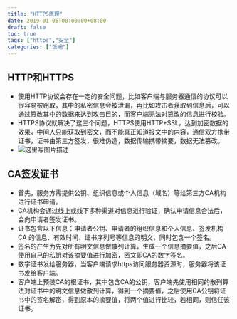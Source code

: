 ```yaml
---
title: "HTTPS原理"
date: 2019-01-06T00:00:00+08:00
draft: false
toc: true
tags: ["https","安全"]
categories: ["饭碗"]
---
```


## HTTP和HTTPS

+ 使用HTTP协议会存在一定的安全问题，比如客户端与服务器通信的协议可以很容易被窃取，其中的私密信息会被泄漏，再比如攻击者获取到信息后，可以通过篡改其中的数据来达到攻击目的，而客户端无法对篡改的信息进行校验。
+ HTTPS协议就解决了这三个问题，HTTPS使用HTTP+SSL，达到加密数据的效果，中间人只能获取到密文，而不能真正知道报文中的内容，通信双方携带证书，证书由第三方签发，很难伪造，数据传输携带摘要，数据无法篡改。
+ ![这里写图片描述](https://dylanblog.oss-cn-beijing.aliyuncs.com/2019-01-06-the-process-of-HTTPS/20160812210802573)

## CA签发证书

+ 首先，服务方需提供公钥、组织信息或个人信息（域名）等给第三方CA机构进行证书申请。
+ CA机构会通过线上或线下多种渠道对信息进行验证，确认申请信息合法后，会向申请者签发证书。
+ 证书包含以下信息：申请者公钥、申请者的组织信息和个人信息、签发机构 CA 的信息、有效时间、证书序列号等信息的明文，同时包含一个签名。
+ 签名的产生为先对所有明文信息做散列计算，生成一个信息摘要值，之后CA使用自己的私钥对该摘要值进行加密，密文即CA的数字签名。
+ 数字证书发给服务器，当客户端请求https访问服务器资源时，服务器将该证书发给客户端。
+ 客户端上预装CA的根证书，其中包含CA的公钥，客户端先使用相同的散列算法对证书中的明文信息做散列计算，得到一个摘要值，之后使用CA公钥将证书中的签名解密，得到原本的摘要值，将两个值进行比较，若相同，则信任该证书。